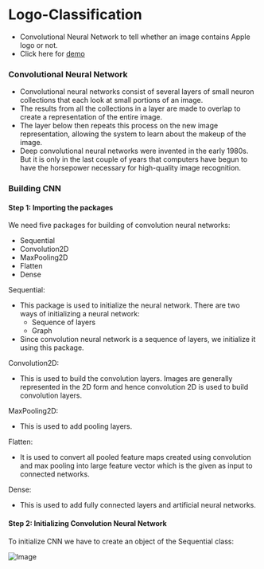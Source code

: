 # Logo-Classification
- Convolutional Neural Network to tell whether an image contains Apple logo or not.
- Click here for [demo](https://logo-classification-ravi.herokuapp.com/classify_logos/upload)

### Convolutional Neural Network
- Convolutional neural networks consist of several layers of small neuron collections that each look at small portions of an image.
- The results from all the collections in a layer are made to overlap to create a representation of the entire image.
- The layer below then repeats this process on the new image representation, allowing the system to learn about the makeup of the image.
- Deep convolutional neural networks were invented in the early 1980s. But it is only in the last couple of years that computers have begun to have the horsepower necessary for high-quality image recognition.

### Building CNN

#### Step 1: Importing the packages

We need five packages for building of convolution neural networks:
- Sequential
- Convolution2D
- MaxPooling2D
- Flatten
- Dense

Sequential:
  - This package is used to initialize the neural network. There are two ways of initializing a neural network:
	- Sequence of layers
	- Graph
  - Since convolution neural network is a sequence of layers, we initialize it using this package.

Convolution2D:
  - This is used to build the convolution layers. Images are generally represented in the 2D form and hence convolution 2D is used to build convolution layers.

MaxPooling2D:
  - This is used to add pooling layers.

Flatten:
  - It is used to convert all pooled feature maps created using convolution and max pooling into large feature vector which is the given as input to connected networks.

Dense:
  - This is used to add fully connected layers and artificial neural networks.

#### Step 2: Initializing Convolution Neural Network

To initialize CNN we have to create an object of the Sequential class:

![Image](images/1.jpg?raw=true "Title")
